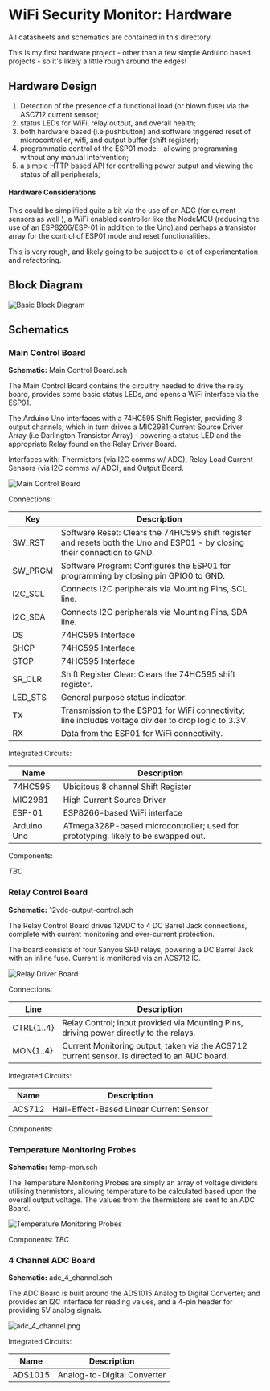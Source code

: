 # WiFi Security Monitor: Hardware

All datasheets and schematics are contained in this directory.

This is my first hardware project - other than a few simple Arduino based projects - so it's likely a little rough around the edges!

## Hardware Design

1. Detection of the presence of a functional load (or blown fuse) via the ASC712 current sensor;
2. status LEDs for WiFi, relay output, and overall health;
3. both hardware based (i.e pushbutton) and software triggered reset of microcontroller, wifi, and output buffer (shift register);
4. programmatic control of the ESP01 mode - allowing programming without any manual intervention;
5. a simple HTTP based API for controlling power output and viewing the status of all peripherals;


#### Hardware Considerations

This could be simplified quite a bit via the use of an ADC (for current sensors as well ), a WiFi enabled controller like the NodeMCU (reducing the use of an ESP8266/ESP-01 in addition to the Uno),and perhaps a transistor array for the control of ESP01 mode and reset functionalities. 

This is very rough, and likely going to be subject to a lot of experimentation and refactoring.

## Block Diagram

![Basic Block Diagram](diagrams/block-diagram-overview.png)

## Schematics


### Main Control Board

**Schematic:** Main Control Board.sch

The Main Control Board contains the circuitry needed to drive the relay board, provides some basic status LEDs, and opens a WiFi interface via the ESP01.

The Arduino Uno interfaces with a 74HC595 Shift Register, providing 8 output channels, which in turn drives a MIC2981 Current Source Driver Array (i.e Darlington Transistor Array) - powering a status LED and the appropriate Relay found on the Relay Driver Board. 

Interfaces with: Thermistors (via I2C comms w/ ADC), Relay Load Current Sensors (via I2C comms w/ ADC), and Output Board.

![Main Control Board](diagrams/main-control-board.png)

Connections:

| Key | Description |
|-----|-------------|
| SW_RST | Software Reset: Clears the 74HC595 shift register and resets both the Uno and ESP01 - by closing their connection to GND.
| SW_PRGM | Software Program: Configures the ESP01 for programming by closing pin GPIO0 to GND.
| I2C_SCL | Connects I2C peripherals via Mounting Pins, SCL line.
| I2C_SDA | Connects I2C peripherals via Mounting Pins, SDA line.
| DS | 74HC595 Interface
| SHCP | 74HC595 Interface
| STCP | 74HC595 Interface
| SR_CLR | Shift Register Clear: Clears the 74HC595 shift register.
| LED_STS | General purpose status indicator.
| TX | Transmission to the ESP01 for WiFi connectivity; line includes voltage divider to drop logic to 3.3V.
| RX | Data from the ESP01 for WiFi connectivity.

Integrated Circuits:

| Name | Description |
|------|-------------|
| 74HC595 | Ubiqitous 8 channel Shift Register
| MIC2981 | High Current Source Driver
| ESP-01  | ESP8266-based WiFi interface
| Arduino Uno | ATmega328P-based microcontroller; used for prototyping, likely to be swapped out.

Components:

*TBC*


### Relay Control Board

**Schematic:** 12vdc-output-control.sch

The Relay Control Board drives 12VDC to 4 DC Barrel Jack connections, complete with current monitoring and over-current protection.

The board consists of four Sanyou SRD relays, powering a DC Barrel Jack with an inline fuse. Current is monitored via an ACS712 IC.

![Relay Driver Board](diagrams/relay-driver-board.png)

Connections:

| Line | Description |
|------|-------------|
| CTRL{1..4} | Relay Control; input provided via Mounting Pins, driving power directly to the relays.
| MON{1..4} | Current Monitoring output, taken via the ACS712 current sensor. Is directed to an ADC board.

Integrated Circuits:

| Name | Description |
|------|-------------|
| ACS712 | Hall-Effect-Based Linear Current Sensor

Components:


### Temperature Monitoring Probes

**Schematic:** temp-mon.sch

The Temperature Monitoring Probes are simply an array of voltage dividers utilising thermistors, allowing temperature to be calculated based upon the overall output voltage. The values from the thermistors are sent to an ADC Board.

![Temperature Monitoring Probes](diagrams/temp-monitor-probes.png)

Components:
*TBC*


### 4 Channel ADC Board

**Schematic:** adc_4_channel.sch

The ADC Board is built around the ADS1015 Analog to Digital Converter; and provides an I2C interface for reading values, and a 4-pin header for providing 5V analog signals.

![adc_4_channel.png](diagrams/adc_4_channel.png)

Integrated Circuits:

| Name | Description |
|------|-------------|
| ADS1015 | Analog-to-Digital Converter
